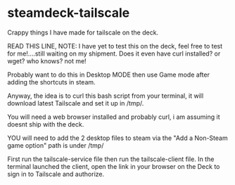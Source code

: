 # steamdeck-tailscale

Crappy things I have made for tailscale on the deck.

READ THIS LINE, NOTE: I have yet to test this on the deck, feel free to test for me!....still waiting on my shipment. Does it even have curl installed? or wget? who knows? not me!

Probably want to do this in Desktop MODE then use Game mode after adding the shortcuts in steam.

Anyway, the idea is to curl this bash script from your terminal, it will download latest Tailscale and set it up in /tmp/.

You will need a web browser installed and probably curl, i am assuming it doesnt ship with the deck.

YOU will need to add the 2 desktop files to steam via the "Add a Non-Steam game option" path is under /tmp/

First run the tailscale-service file then run the tailscale-client file. In the terminal launched the client, open the link in your browser on the Deck to sign in to Tailscale and authorize.
